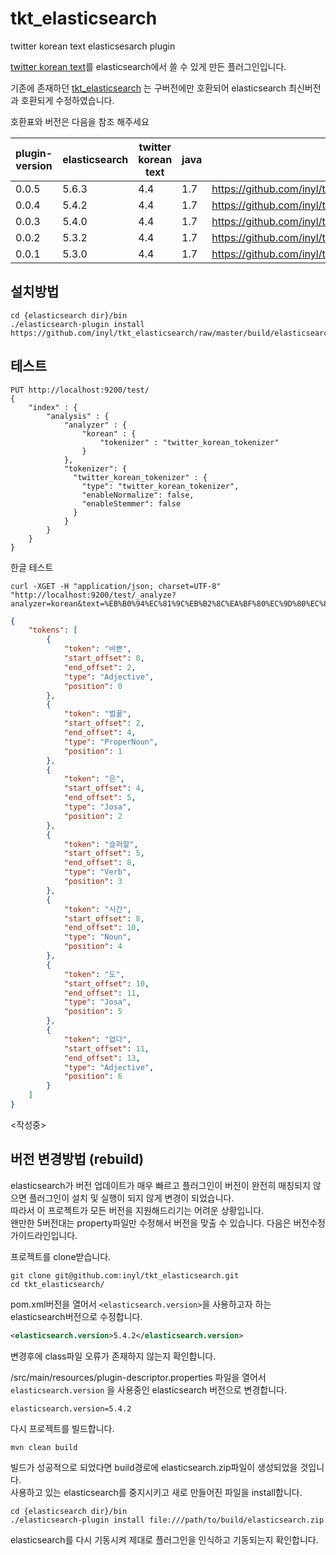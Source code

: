 # tkt_elasticsearch

twitter korean text elasticsesarch plugin


[twitter korean text](https://github.com/twitter/twitter-korean-text)를 elasticsearch에서 쓸 수 있게 만든 플러그인입니다.


기존에 존재하던 [tkt_elasticsearch](https://github.com/socurites/tkt-elasticsearch)
는 구버전에만 호환되어 elasticsearch 최신버전과 호환되게 수정하였습니다.

호환표와 버전은 다음을 참조 해주세요

| plugin-version | elasticsearch | twitter korean text | java | install path                                                                 |
|----------------|---------------|---------------------|------|------------------------------------------------------------------------------|
| 0.0.5          | 5.6.3         | 4.4                 | 1.7  | https://github.com/inyl/tkt_elasticsearch/raw/master/build/elasticsearch.zip |
| 0.0.4          | 5.4.2         | 4.4                 | 1.7  | https://github.com/inyl/tkt_elasticsearch/raw/v0.0.4/build/elasticsearch.zip |
| 0.0.3          | 5.4.0         | 4.4                 | 1.7  | https://github.com/inyl/tkt_elasticsearch/raw/v0.0.3/build/elasticsearch.zip |
| 0.0.2          | 5.3.2         | 4.4                 | 1.7  | https://github.com/inyl/tkt_elasticsearch/raw/v0.0.2/build/elasticsearch.zip |
| 0.0.1          | 5.3.0         | 4.4                 | 1.7  | https://github.com/inyl/tkt_elasticsearch/raw/v0.0.1/build/elasticsearch.zip |


## 설치방법

```shell
cd {elasticsearch dir}/bin
./elasticsearch-plugin install https://github.com/inyl/tkt_elasticsearch/raw/master/build/elasticsearch.zip
```

## 테스트
```shell
PUT http://localhost:9200/test/
{
    "index" : {
        "analysis" : {
            "analyzer" : {
                "korean" : {
                    "tokenizer" : "twitter_korean_tokenizer"
                }
            },
            "tokenizer": {
              "twitter_korean_tokenizer" : {
                "type": "twitter_korean_tokenizer",
                "enableNormalize": false,
                "enableStemmer": false
              }
            }
        }
    }
}

```

한글 테스트
```shell
curl -XGET -H "application/json; charset=UTF-8" "http://localhost:9200/test/_analyze?analyzer=korean&text=%EB%B0%94%EC%81%9C%EB%B2%8C%EA%BF%80%EC%9D%80%EC%8A%AC%ED%8D%BC%ED%95%A0%EC%8B%9C%EA%B0%84%EB%8F%84%EC%97%86%EB%8B%A4"
```
```json
{
	"tokens": [
		{
			"token": "바쁜",
			"start_offset": 0,
			"end_offset": 2,
			"type": "Adjective",
			"position": 0
		},
		{
			"token": "벌꿀",
			"start_offset": 2,
			"end_offset": 4,
			"type": "ProperNoun",
			"position": 1
		},
		{
			"token": "은",
			"start_offset": 4,
			"end_offset": 5,
			"type": "Josa",
			"position": 2
		},
		{
			"token": "슬퍼할",
			"start_offset": 5,
			"end_offset": 8,
			"type": "Verb",
			"position": 3
		},
		{
			"token": "시간",
			"start_offset": 8,
			"end_offset": 10,
			"type": "Noun",
			"position": 4
		},
		{
			"token": "도",
			"start_offset": 10,
			"end_offset": 11,
			"type": "Josa",
			"position": 5
		},
		{
			"token": "없다",
			"start_offset": 11,
			"end_offset": 13,
			"type": "Adjective",
			"position": 6
		}
	]
}
```
<작성중>

## 버전 변경방법 (rebuild)
elasticsearch가 버전 업데이트가 매우 빠르고 플러그인이 버전이 완전히 매칭되지 않으면 플러그인이 설치 및 실행이 되지 않게 변경이 되었습니다.<br/>
따라서 이 프로젝트가 모든 버전을 지원해드리기는 어려운 상황입니다.<br/>
왠만한 5버전대는 property파일만 수정해서 버전을 맞출 수 있습니다. 다음은 버전수정 가이드라인입니다.

프로젝트를 clone받습니다.
```shell
git clone git@github.com:inyl/tkt_elasticsearch.git
cd tkt_elasticsearch/
```

pom.xml버전을 열어서 `<elasticsearch.version>`을 사용하고자 하는 elasticsearch버전으로 수정합니다.<br/>
```xml
<elasticsearch.version>5.4.2</elasticsearch.version>
```
변경후에 class파일 오류가 존재하지 않는지 확인합니다.

/src/main/resources/plugin-descriptor.properties 파일을 열어서 `elasticsearch.version` 을 사용중인 elasticsearch 버전으로 변경합니다.

```
elasticsearch.version=5.4.2

```
다시 프로젝트를 빌드합니다.
```
mvn clean build
```
빌드가 성공적으로 되었다면 build경로에 elasticsearch.zip파일이 생성되었을 것입니다.<br/>
사용하고 있는 elasticsearch를 중지시키고 새로 만들어진 파일을 install합니다.
```
cd {elasticsearch dir}/bin
./elasticsearch-plugin install file:///path/to/build/elasticsearch.zip
```
elasticsearch를 다시 기동시켜 제대로 플러그인을 인식하고 기동되는지 확인합니다.